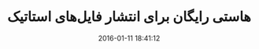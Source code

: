 ---
layout: post
title: "هاستی رایگان برای انتشار فایل‌های استاتیک"
date: 2016-01-11 18:41:12
section: article
link: "https://naser.xyz/blog/2016/surge/"
user: "نوید کاشانی"
user_link: "http://navid.kashani.ir/"
---